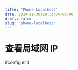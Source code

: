 ```yaml
---
title: "Phone Localhost"
date: 2018-11-30T19:38:04+08:00
draft: false
slug: "phone-localhost"
---
```


# 查看局域网 IP

ifconfig en0
